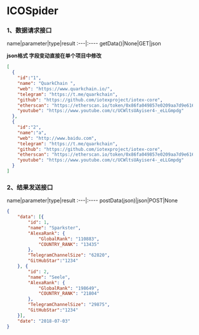 # ICOSpider

### 1、数据请求接口


name|parameter|type|result
:---|:----
getData()|None|GET|json

**json格式 字段变动直接在单个项目中修改**
```json
[
  {
    "id":"1",
    "name": "QuarkChain ",
    "web": "https://www.quarkchain.io/",
    "telegram": "https://t.me/quarkchain",
    "github": "https://github.com/iotexproject/iotex-core",
    "etherscan": "https://etherscan.io/token/0x86fa049857e0209aa7d9e616f7eb3b3b78ecfdb0",
    "youtube": "https://www.youtube.com/c/UCWltsUAyiser4-_eLLGmpdg"
  },
  {
    "id":"2",
    "name":"a",
    "web": "http://www.baidu.com",
    "telegram": "https://t.me/quarkchain",
    "github": "https://github.com/iotexproject/iotex-core",
    "etherscan": "https://etherscan.io/token/0x86fa049857e0209aa7d9e616f7eb3b3b78ecfdb0",
    "youtube": "https://www.youtube.com/c/UCWltsUAyiser4-_eLLGmpdg"
  }
]
```

### 2、结果发送接口
name|parameter|type|result
:---|:----
postData(json)|json|POST|None

```json
{
	"data": [{
		"id": 1,
		"name": "Sparkster",
		"AlexaRank": {
			"GlobalRank": "110883",
			"COUNTRY_RANK": "13435"
		},
		"TelegramChannelSize": "62820",
        "GitHubStar":"1234"
	}, {
		"id": 2,
		"name": "Seele",
		"AlexaRank": {
			"GlobalRank": "198649",
			"COUNTRY_RANK": "21804"
		},
		"TelegramChannelSize": "29875",
        "GitHubStar":"1234"
	}],
	"date": "2018-07-03"
}
```
